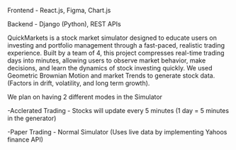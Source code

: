 Frontend - React.js, Figma, Chart.js

Backend - Django (Python), REST APIs

QuickMarkets is a stock market simulator designed to educate users on investing and portfolio management through a fast-paced,
realistic trading experience. Built by a team of 4, this project compresses real-time trading days into minutes,
allowing users to observe market behavior, make decisions, and learn the dynamics of stock investing quickly. 
We used Geometric Brownian Motion and market Trends to generate stock data. (Factors in drift, volatility, and long term growth).

We plan on having 2 different modes in the Simulator

-Acclerated Trading - Stocks will update every 5 minutes (1 day = 5 minutes in the generator)

-Paper Trading - Normal Simulator (Uses live data by implementing Yahoos finance API)

